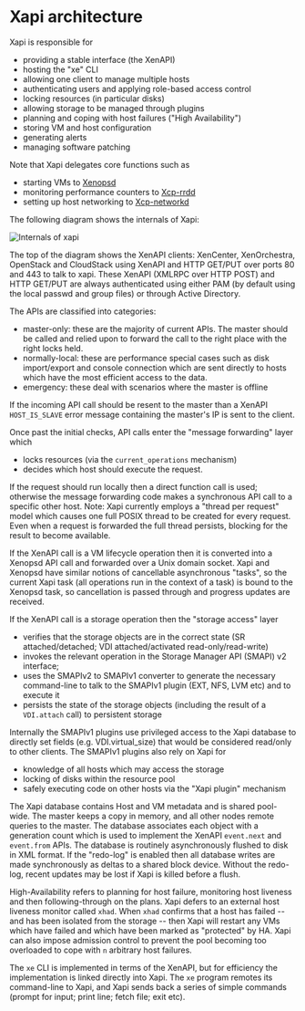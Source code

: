 Xapi architecture
=================

Xapi is responsible for
- providing a stable interface (the XenAPI)
- hosting the "xe" CLI
- allowing one client to manage multiple hosts
- authenticating users and applying role-based access control
- locking resources (in particular disks)
- allowing storage to be managed through plugins
- planning and coping with host failures ("High Availability")
- storing VM and host configuration
- generating alerts
- managing software patching

Note that Xapi delegates core functions such as
- starting VMs to [Xenopsd](https://github.com/xapi-project/xenopsd)
- monitoring performance counters to [Xcp-rrdd](https://github.com/xapi-project/xcp-rrdd)
- setting up host networking to [Xcp-networkd](https://github.com/xapi-project/xcp-networkd)

The following diagram shows the internals of Xapi:

![Internals of xapi](http://xapi-project.github.io/xen-api/doc/architecture/xapi.png)

The top of the diagram shows the XenAPI clients: XenCenter, XenOrchestra, OpenStack and
CloudStack using XenAPI and HTTP GET/PUT over ports 80 and 443 to talk to xapi.
These XenAPI (XMLRPC over HTTP POST) and HTTP GET/PUT are always authenticated
using either PAM (by default using the local passwd and group files) or through
Active Directory.

The APIs are classified into categories:
* master-only: these are the majority of current APIs. The master should be called and
  relied upon to forward the call to the right place with the right locks held.
* normally-local: these are performance special cases such as disk import/export
  and console connection which are sent directly to hosts which have the most
  efficient access to the data.
* emergency: these deal with scenarios where the master is offline

If the incoming API call should be resent to the master than a XenAPI ```HOST_IS_SLAVE```
error message containing the master's IP is sent to the client.

Once past the initial checks, API calls enter the "message forwarding" layer which
- locks resources (via the ```current_operations``` mechanism)
- decides which host should execute the request.

If the request should run locally then a direct function call is used; otherwise
the message forwarding code makes a synchronous API call to a specific other host.
Note: Xapi currently employs a "thread per request" model which causes one full POSIX thread
to be created for every request. Even when a request is forwarded the full thread
persists, blocking for the result to become available.

If the XenAPI call is a VM lifecycle operation then it is converted into a Xenopsd
API call and forwarded over a Unix domain socket. Xapi and Xenopsd have similar
notions of cancellable asynchronous "tasks", so the current Xapi task (all operations
run in the context of a task) is bound to the Xenopsd task, so cancellation is
passed through and progress updates are received.

If the XenAPI call is a storage operation then the "storage access" layer
- verifies that the storage objects are in the correct state (SR attached/detached;
  VDI attached/activated read-only/read-write)
- invokes the relevant operation in the Storage Manager API (SMAPI) v2 interface;
- uses the SMAPIv2 to SMAPIv1 converter to generate the necessary command-line to talk to
  the SMAPIv1 plugin (EXT, NFS, LVM etc) and to execute it
- persists the state of the storage objects (including the result of a ```VDI.attach```
  call) to persistent storage

Internally the SMAPIv1 plugins use privileged access to the Xapi database to directly
set fields (e.g. VDI.virtual_size) that would be considered read/only to other clients.
The SMAPIv1 plugins also rely on Xapi for
- knowledge of all hosts which may access the storage
- locking of disks within the resource pool
- safely executing code on other hosts via the "Xapi plugin" mechanism

The Xapi database contains Host and VM metadata and is shared pool-wide. The master
keeps a copy in memory, and all other nodes remote queries to the master. The database
associates each object with a generation count which is used to implement the XenAPI
```event.next``` and ```event.from``` APIs. The database is routinely asynchronously flushed to disk
in XML format. If the "redo-log" is enabled then all database writes are made synchronously
as deltas to a shared block device. Without the redo-log, recent updates may be lost
if Xapi is killed before a flush.

High-Availability refers to planning for host failure, monitoring host liveness and then
following-through on the plans. Xapi defers to an external host liveness monitor
called ```xhad```. When ```xhad``` confirms that a host has failed -- and has been
isolated from the storage -- then Xapi will restart any VMs which have failed and which
have been marked as "protected" by HA. Xapi can also impose admission control to prevent
the pool becoming too overloaded to cope with ```n``` arbitrary host failures.

The ```xe``` CLI is implemented in terms of the XenAPI, but for efficiency the implementation
is linked directly into Xapi. The ```xe``` program remotes its command-line to Xapi,
and Xapi sends back a series of simple commands (prompt for input; print line; fetch file;
exit etc).
